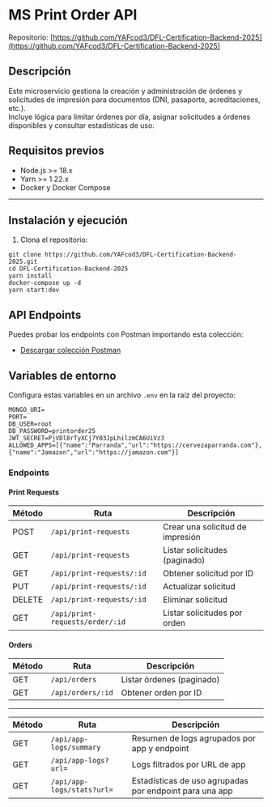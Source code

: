 # MS Print Order API


Repositorio: [https://github.com/YAFcod3/DFL-Certification-Backend-2025](https://github.com/YAFcod3/DFL-Certification-Backend-2025)


## Descripción

Este microservicio gestiona la creación y administración de órdenes y solicitudes de impresión para documentos (DNI, pasaporte, acreditaciones, etc.).  
Incluye lógica para limitar órdenes por día, asignar solicitudes a órdenes disponibles y consultar estadísticas de uso.


## Requisitos previos

- Node.js >= 18.x
- Yarn >= 1.22.x
- Docker y Docker Compose

---

## Instalación y ejecución

1. Clona el repositorio:

``` 
git clone https://github.com/YAFcod3/DFL-Certification-Backend-2025.git
cd DFL-Certification-Backend-2025
yarn install
docker-compose up -d
yarn start:dev

```

## API Endpoints

Puedes probar los endpoints con Postman importando esta colección:

- [Descargar colección Postman](./mnt/data/ms-print-order.postman_collection.json) 


## Variables de entorno

Configura estas variables en un archivo `.env` en la raíz del proyecto:

```env
MONGO_URI=
PORT=
DB_USER=root
DB_PASSWORD=printorder25
JWT_SECRET=PjVDl8rTyXCj7Y03JpLhilzmCA6UiVz3
ALLOWED_APPS=[{"name":"Parranda","url":"https://cervezaparranda.com"},{"name":"Jamazon","url":"https://jamazon.com"}]

```

### Endpoints 

#### Print Requests

| Método | Ruta                        | Descripción                     |
|--------|-----------------------------|--------------------------------|
| POST   | `/api/print-requests`        | Crear una solicitud de impresión |
| GET    | `/api/print-requests`        | Listar solicitudes (paginado)   |
| GET    | `/api/print-requests/:id`    | Obtener solicitud por ID        |
| PUT    | `/api/print-requests/:id`    | Actualizar solicitud            |
| DELETE | `/api/print-requests/:id`    | Eliminar solicitud              |
| GET    | `/api/print-requests/order/:id` | Listar solicitudes por orden   |

#### Orders

| Método | Ruta              | Descripción            |
|--------|-------------------|-----------------------|
| GET    | `/api/orders`     | Listar órdenes (paginado) |
| GET    | `/api/orders/:id` | Obtener orden por ID     |

---

| Método | Ruta                       | Descripción                                             |
| ------ | -------------------------- | ------------------------------------------------------- |
| GET    | `/api/app-logs/summary`    | Resumen de logs agrupados por app y endpoint            |
| GET    | `/api/app-logs?url=`       | Logs filtrados por URL de app                           |
| GET    | `/api/app-logs/stats?url=` | Estadísticas de uso agrupadas por endpoint para una app |
